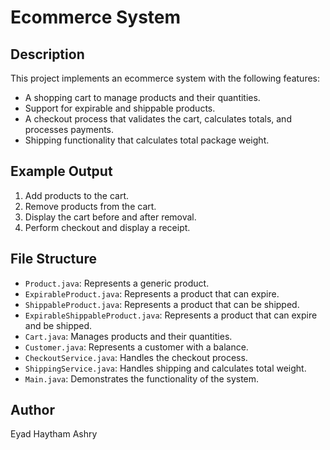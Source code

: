 # Ecommerce System

## Description
This project implements an ecommerce system with the following features:
- A shopping cart to manage products and their quantities.
- Support for expirable and shippable products.
- A checkout process that validates the cart, calculates totals, and processes payments.
- Shipping functionality that calculates total package weight.

## Example Output
1. Add products to the cart.
2. Remove products from the cart.
3. Display the cart before and after removal.
4. Perform checkout and display a receipt.

## File Structure
- `Product.java`: Represents a generic product.
- `ExpirableProduct.java`: Represents a product that can expire.
- `ShippableProduct.java`: Represents a product that can be shipped.
- `ExpirableShippableProduct.java`: Represents a product that can expire and be shipped.
- `Cart.java`: Manages products and their quantities.
- `Customer.java`: Represents a customer with a balance.
- `CheckoutService.java`: Handles the checkout process.
- `ShippingService.java`: Handles shipping and calculates total weight.
- `Main.java`: Demonstrates the functionality of the system.

## Author
Eyad Haytham Ashry
